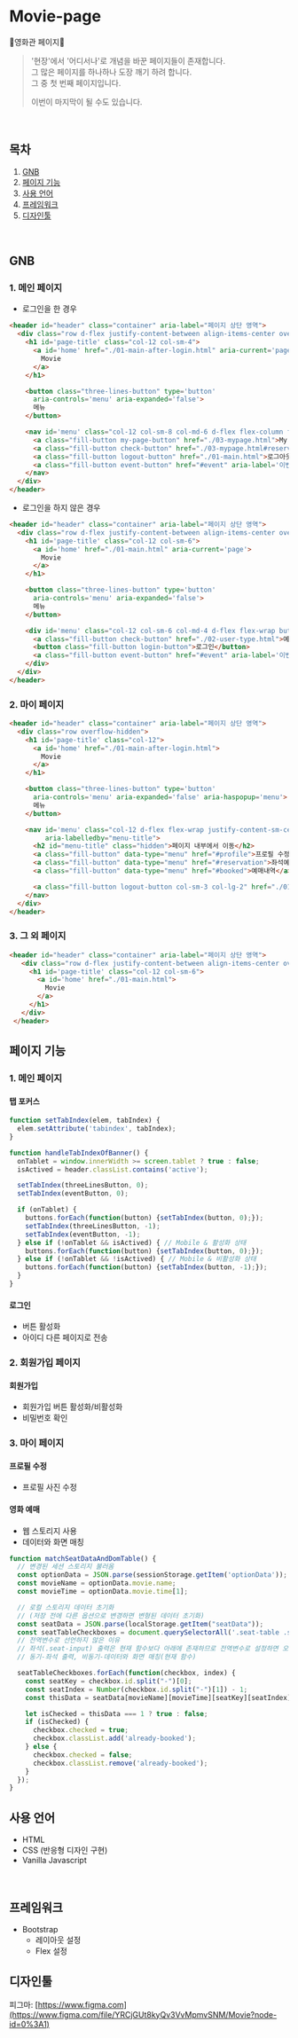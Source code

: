 # Movie-page
🎥영화관 페이지🎥

>'현장'에서 '어디서나'로 개념을 바꾼 페이지들이 존재합니다.<br>
>그 많은 페이지를 하나하나 도장 깨기 하려 합니다.<br>
>그 중 첫 번째 페이지입니다.<br>
>
>이번이 마지막이 될 수도 있습니다.
<br>

## 목차
1. [GNB](#gnb)
2. [페이지 기능](#페이지-기능)
3. [사용 언어](#사용-언어)
4. [프레임워크](#프레임워크)
5. [디자인툴](#디자인툴)
<br>

## GNB
### 1. 메인 페이지
- 로그인을 한 경우
```html
<header id="header" class="container" aria-label="페이지 상단 영역">
  <div class="row d-flex justify-content-between align-items-center overflow-hidden">
    <h1 id='page-title' class="col-12 col-sm-4">
      <a id='home' href="./01-main-after-login.html" aria-current='page'>
        Movie
      </a>
    </h1>

    <button class="three-lines-button" type='button'
      aria-controls='menu' aria-expanded='false'>
      메뉴
    </button>

    <nav id='menu' class="col-12 col-sm-8 col-md-6 d-flex flex-column flex-sm-row button-group">
      <a class="fill-button my-page-button" href="./03-mypage.html">My page</a>
      <a class="fill-button check-button" href="./03-mypage.html#reservation">예매/좌석확인</a>
      <a class="fill-button logout-button" href="./01-main.html">로그아웃</a>
      <a class="fill-button event-button" href="#event" aria-label='이벤트 영역으로 건너뛰기'>이벤트</a>
    </nav>
  </div>
</header>
```
- 로그인을 하지 않은 경우
```html
<header id="header" class="container" aria-label="페이지 상단 영역">
  <div class="row d-flex justify-content-between align-items-center overflow-hidden">
    <h1 id='page-title' class="col-12 col-sm-6">
      <a id='home' href="./01-main.html" aria-current='page'>
        Movie
      </a>
    </h1>

    <button class="three-lines-button" type='button'
      aria-controls='menu' aria-expanded='false'>
      메뉴
    </button>

    <div id='menu' class="col-12 col-sm-6 col-md-4 d-flex flex-wrap button-group">
      <a class="fill-button check-button" href="./02-user-type.html">예매/좌석확인</a>
      <button class="fill-button login-button">로그인</button>
      <a class="fill-button event-button" href="#event" aria-label='이벤트 영역으로 건너뛰기'>이벤트</a>
    </div>
  </div>
</header>
```

### 2. 마이 페이지
```html
<header id="header" class="container" aria-label="페이지 상단 영역">
  <div class="row overflow-hidden">
    <h1 id='page-title' class="col-12">
      <a id='home' href="./01-main-after-login.html">
        Movie
      </a>
    </h1>

    <button class="three-lines-button" type='button'
      aria-controls='menu' aria-expanded='false' aria-haspopup='menu'>
      메뉴
    </button>

    <nav id='menu' class="col-12 d-flex flex-wrap justify-content-sm-center button-group"
         aria-labelledby="menu-title">
      <h2 id="menu-title" class="hidden">페이지 내부에서 이동</h2>
      <a class="fill-button" data-type="menu" href="#profile">프로필 수정</a>
      <a class="fill-button" data-type="menu" href="#reservation">좌석예매</a>
      <a class="fill-button" data-type="menu" href="#booked">예매내역</a>

      <a class="fill-button logout-button col-sm-3 col-lg-2" href="./01-main.html">로그아웃</a>
    </nav>
  </div>
</header>
```

### 3. 그 외 페이지
```html
<header id="header" class="container" aria-label="페이지 상단 영역">
   <div class="row d-flex justify-content-between align-items-center overflow-hidden">
     <h1 id='page-title' class="col-12 col-sm-6">
       <a id='home' href="./01-main.html">
         Movie
       </a>
     </h1>
   </div>
 </header>
```

## 페이지 기능
### 1. 메인 페이지
#### 탭 포커스
```javascript
function setTabIndex(elem, tabIndex) {
  elem.setAttribute('tabindex', tabIndex);
}

function handleTabIndexOfBanner() {
  onTablet = window.innerWidth >= screen.tablet ? true : false;
  isActived = header.classList.contains('active');

  setTabIndex(threeLinesButton, 0);
  setTabIndex(eventButton, 0);

  if (onTablet) {
    buttons.forEach(function(button) {setTabIndex(button, 0);});
    setTabIndex(threeLinesButton, -1);
    setTabIndex(eventButton, -1);
  } else if (!onTablet && isActived) { // Mobile & 활성화 상태
    buttons.forEach(function(button) {setTabIndex(button, 0);});
  } else if (!onTablet && !isActived) { // Mobile & 비활성화 상태
    buttons.forEach(function(button) {setTabIndex(button, -1);});
  }
}
```
#### 로그인
- 버튼 활성화
- 아이디 다른 페이지로 전송
  
### 2. 회원가입 페이지
#### 회원가입
- 회원가입 버튼 활성화/비활성화
- 비밀번호 확인

### 3. 마이 페이지
#### 프로필 수정
- 프로필 사진 수정
#### 영화 예매
- 웹 스토리지 사용
- 데이터와 화면 매칭
```javascript
function matchSeatDataAndDomTable() {
  // 변경된 세션 스토리지 불러옴
  const optionData = JSON.parse(sessionStorage.getItem('optionData'));
  const movieName = optionData.movie.name;
  const movieTime = optionData.movie.time[1];

  // 로컬 스토리지 데이터 초기화
  // (저장 전에 다른 옵션으로 변경하면 변형된 데이터 초기화)
  const seatData = JSON.parse(localStorage.getItem("seatData"));
  const seatTableCheckboxes = document.querySelectorAll('.seat-table .seat-input');
  // 전역변수로 선언하지 않은 이유
  // 좌석(.seat-input) 출력은 현재 함수보다 아래에 존재하므로 전역변수로 설정하면 오류가 발생한다.
  // 동기-좌석 출력, 비동기-데이터와 화면 매칭(현재 함수)

  seatTableCheckboxes.forEach(function(checkbox, index) {
    const seatKey = checkbox.id.split("-")[0];
    const seatIndex = Number(checkbox.id.split("-")[1]) - 1;
    const thisData = seatData[movieName][movieTime][seatKey][seatIndex];

    let isChecked = thisData === 1 ? true : false;
    if (isChecked) {
      checkbox.checked = true;
      checkbox.classList.add('already-booked');
    } else {
      checkbox.checked = false;
      checkbox.classList.remove('already-booked');
    }
  });
}
```

## 사용 언어
- HTML
- CSS (반응형 디자인 구현)
- Vanilla Javascript
<br>

## 프레임워크
- Bootstrap   
  - 레이아웃 설정
  - Flex 설정

## 디자인툴
피그마: [https://www.figma.com](https://www.figma.com/file/YRCjGUt8kyQv3VvMpmvSNM/Movie?node-id=0%3A1)
